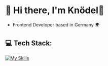 

# 💫 Hi there, I'm Knödel👋
- Frontend Developer based in Germany 🌍


## 💻 Tech Stack:
[![My Skills](https://skillicons.dev/icons?i=html,css,js,react,php,mysql,idea,git)](https://skillicons.dev)


<!-- Proudly created with GPRM ( https://gprm.itsvg.in ) -->
